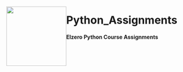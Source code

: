 
<img src="https://i.imgur.com/RZPUY5f.png" align="left" height="157px" hspace="0px" vspace="20px">

# Python_Assignments

**Elzero Python Course Assignments**
